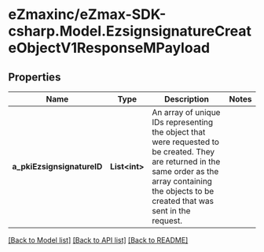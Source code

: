 
# eZmaxinc/eZmax-SDK-csharp.Model.EzsignsignatureCreateObjectV1ResponseMPayload

## Properties

Name | Type | Description | Notes
------------ | ------------- | ------------- | -------------
**a_pkiEzsignsignatureID** | **List&lt;int&gt;** | An array of unique IDs representing the object that were requested to be created.  They are returned in the same order as the array containing the objects to be created that was sent in the request. | 

[[Back to Model list]](../README.md#documentation-for-models)
[[Back to API list]](../README.md#documentation-for-api-endpoints)
[[Back to README]](../README.md)

